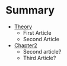 # Summary

* [Theory](chapter1.md)
   * First Article
   * Second Article
* [Chapter2](test/testing.md/test2.md)
   * Second article?
   * Third Article?
   

